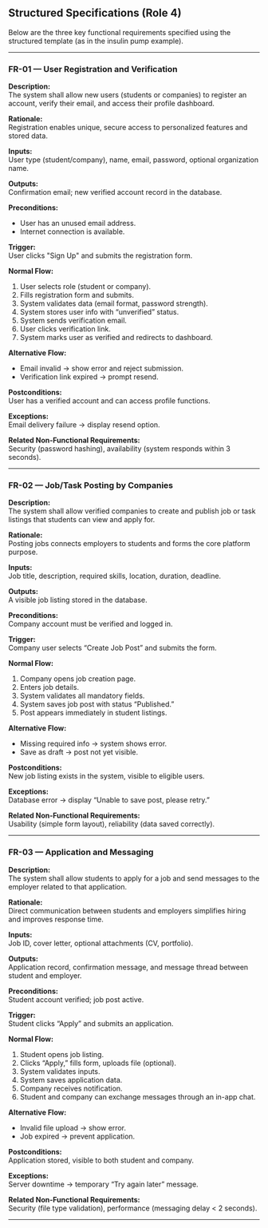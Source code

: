 ## Structured Specifications (Role 4)

Below are the three key functional requirements specified using the structured template (as in the insulin pump example).

---

### **FR-01 — User Registration and Verification**

**Description:**  
The system shall allow new users (students or companies) to register an account, verify their email, and access their profile dashboard.

**Rationale:**  
Registration enables unique, secure access to personalized features and stored data.

**Inputs:**  
User type (student/company), name, email, password, optional organization name.

**Outputs:**  
Confirmation email; new verified account record in the database.

**Preconditions:**  
- User has an unused email address.  
- Internet connection is available.

**Trigger:**  
User clicks "Sign Up" and submits the registration form.

**Normal Flow:**  
1. User selects role (student or company).  
2. Fills registration form and submits.  
3. System validates data (email format, password strength).  
4. System stores user info with “unverified” status.  
5. System sends verification email.  
6. User clicks verification link.  
7. System marks user as verified and redirects to dashboard.

**Alternative Flow:**  
- Email invalid → show error and reject submission.  
- Verification link expired → prompt resend.  

**Postconditions:**  
User has a verified account and can access profile functions.

**Exceptions:**  
Email delivery failure → display resend option.  

**Related Non-Functional Requirements:**  
Security (password hashing), availability (system responds within 3 seconds).

---

### **FR-02 — Job/Task Posting by Companies**

**Description:**  
The system shall allow verified companies to create and publish job or task listings that students can view and apply for.

**Rationale:**  
Posting jobs connects employers to students and forms the core platform purpose.

**Inputs:**  
Job title, description, required skills, location, duration, deadline.

**Outputs:**  
A visible job listing stored in the database.

**Preconditions:**  
Company account must be verified and logged in.

**Trigger:**  
Company user selects “Create Job Post” and submits the form.

**Normal Flow:**  
1. Company opens job creation page.  
2. Enters job details.  
3. System validates all mandatory fields.  
4. System saves job post with status “Published.”  
5. Post appears immediately in student listings.

**Alternative Flow:**  
- Missing required info → system shows error.  
- Save as draft → post not yet visible.

**Postconditions:**  
New job listing exists in the system, visible to eligible users.

**Exceptions:**  
Database error → display “Unable to save post, please retry.”

**Related Non-Functional Requirements:**  
Usability (simple form layout), reliability (data saved correctly).

---

### **FR-03 — Application and Messaging**

**Description:**  
The system shall allow students to apply for a job and send messages to the employer related to that application.

**Rationale:**  
Direct communication between students and employers simplifies hiring and improves response time.

**Inputs:**  
Job ID, cover letter, optional attachments (CV, portfolio).

**Outputs:**  
Application record, confirmation message, and message thread between student and employer.

**Preconditions:**  
Student account verified; job post active.

**Trigger:**  
Student clicks “Apply” and submits an application.

**Normal Flow:**  
1. Student opens job listing.  
2. Clicks “Apply,” fills form, uploads file (optional).  
3. System validates inputs.  
4. System saves application data.  
5. Company receives notification.  
6. Student and company can exchange messages through an in-app chat.

**Alternative Flow:**  
- Invalid file upload → show error.  
- Job expired → prevent application.

**Postconditions:**  
Application stored, visible to both student and company.

**Exceptions:**  
Server downtime → temporary “Try again later” message.

**Related Non-Functional Requirements:**  
Security (file type validation), performance (messaging delay < 2 seconds).

---
